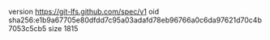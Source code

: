 version https://git-lfs.github.com/spec/v1
oid sha256:e1b9a67705e80dfdd7c95a03adafd78eb96766a0c6da97621d70c4b7053c5cb5
size 1815
